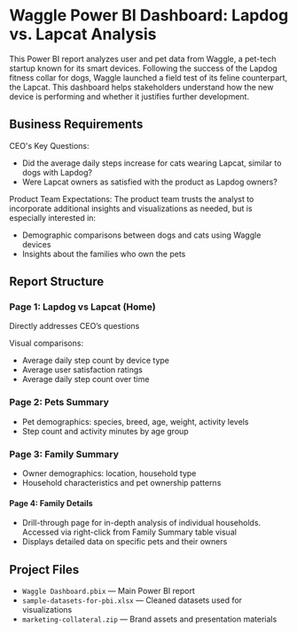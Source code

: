 # Waggle Power BI Dashboard: Lapdog vs. Lapcat Analysis

This Power BI report analyzes user and pet data from Waggle, a pet-tech startup known for its smart devices. 
Following the success of the Lapdog fitness collar for dogs, Waggle launched a field test of its feline counterpart, the Lapcat. 
This dashboard helps stakeholders understand how the new device is performing and whether it justifies further development.

## Business Requirements

CEO's Key Questions:
- Did the average daily steps increase for cats wearing Lapcat, similar to dogs with Lapdog?
- Were Lapcat owners as satisfied with the product as Lapdog owners?

Product Team Expectations:
The product team trusts the analyst to incorporate additional insights and visualizations as needed, but is especially interested in:
- Demographic comparisons between dogs and cats using Waggle devices
- Insights about the families who own the pets

## Report Structure

### Page 1: Lapdog vs Lapcat (Home)

Directly addresses CEO’s questions

Visual comparisons:
- Average daily step count by device type
- Average user satisfaction ratings
- Average daily step count over time

### Page 2: Pets Summary

- Pet demographics: species, breed, age, weight, activity levels
- Step count and activity minutes by age group

### Page 3: Family Summary

- Owner demographics: location, household type
- Household characteristics and pet ownership patterns

#### Page 4: Family Details

- Drill-through page for in-depth analysis of individual households. Accessed via right-click from Family Summary table visual
- Displays detailed data on specific pets and their owners

## Project Files

- `Waggle Dashboard.pbix` — Main Power BI report
- `sample-datasets-for-pbi.xlsx` — Cleaned datasets used for visualizations
- `marketing-collateral.zip` — Brand assets and presentation materials

